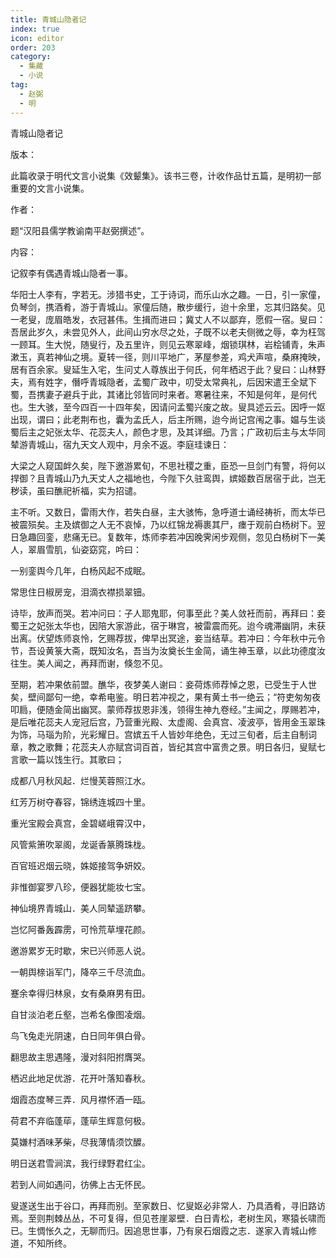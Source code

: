 ```yaml
---
title: 青城山隐者记
index: true
icon: editor
order: 203
category:
  - 集藏
  - 小说
tag:
  - 赵弼
  - 明
---
```


青城山隐者记  

版本：  

此篇收录于明代文言小说集《效颦集》。该书三卷，计收作品廿五篇，是明初一部重要的文言小说集。  

作者：  

题“汉阳县儒学教谕南平赵弼撰述”。  

内容：  

记叙李有偶遇青城山隐者一事。  

华阳士人李有，字若无。涉猎书史，工于诗词，而乐山水之趣。一日，引一家僮，负琴剑，携酒肴，游于青城山。家僮后随，散步缓行，迨十余里，忘其归路矣。见一老叟，庞眉皓发，衣冠甚伟。生揖而进曰；冀丈人不以鄙弃，愿假一宿。叟曰：吾居此岁久，未尝见外人，此间山穷水尽之处，子既不以老夫侧微之辱，幸为枉驾一顾耳。生大悦，随叟行，及五里许，则见云寒翠峰，烟锁琪林，岩桧铺青，朱声漱玉，真若神仙之境。夏转一径，则川平地广，茅屋参差，鸡犬声喧，桑麻掩映，居有百余家。叟延生入宅，生问丈人尊族出于何氏，何年栖迟于此？叟曰：山林野夫，焉有姓字，僭呼青城隐者，孟蜀广政中，叨受太常典礼，后因宋遣王全斌下蜀，吾携妻子避兵于此，其诸比邻皆同时来者。寒暑往来，不知是何年，是何代也。生大骇，至今四百一十四年矣，因请问孟蜀兴废之故。叟具述云云。因呼一妪出现，谓曰；此老荆布也，囊为孟氏人，后主所赐，迨今尚记宫闱之事。媪与生谈蜀后主之妃张太华、花蕊夫人，颜色才思，及其详细。乃言；广政初后主与太华同辇游青城山，宿九天文人观中，月余不返。李庭珪谏日：  

大梁之人窥国衅久矣，陛下邀游累旬，不思社稷之重，臣恐一旦剑门有警，将何以捍御？且青城山乃九天丈人之福地也，今陛下久驻鸾舆，嫔姬数百居宿于此，岂无秽读，虽曰醮祀祈福，实为招谴。  

主不听。又数日，雷雨大作，若失白昼，主大骇怖，急呼道士诵经祷祈，而太华已被震殒矣。主及嫔御之人无不哀悼，乃以红锦龙褥裹其尸，瘗于观前白杨树下。翌日急趣回銮，悲痛无已。复数年，炼师李若冲因晚霁闲步观侧，忽见白杨树下一美人，翠眉雪肌，仙姿窈窕，吟曰：  

一别銮舆今几年，白杨风起不成眠。  

常思住日椒房宠，泪滴衣襟损翠钿。  

诗毕，放声而哭。若冲问曰：子人耶鬼耶，何事至此？美人敛衽而前，再拜曰：妾蜀王之妃张太华也，因陪大家游此，宿于琳宫，被雷震而死。迨今魂滞幽阴，未获出离。伏望炼师哀怜，乞赐荐拔，俾早出冥途，妾当结草。若冲曰：今年秋中元令节，吾设黄箓大斋，既知汝名，吾当为汝奠长生金简，诵生神玉章，以此功德度汝往生。美人闻之，再拜而谢，倏忽不见。  

至期，若冲果依前盟。醮华，夜梦美人谢曰：妾荷炼师荐悼之恩，已受生于人世矣，壁间鄙句一绝，幸希电鉴。明日若冲视之，果有黄土书一绝云；“符吏匆匆夜叩扃，便随金简出幽冥。蒙师荐拔恩非浅，领得生神九卷经。”主闻之，厚赐若冲，是后唯花蕊夫人宠冠后宫，乃营重光殿、太虚阁、会真宫、凌波亭，皆用金玉翠珠为饰，马瑙为阶，光彩耀日。宫嫔五千人皆妙年绝色，无过三旬者，后主自制词章，教之歌舞；花蕊夫人亦赋宫词百首，皆纪其宫中富贵之景。明日各归，叟赋七言歌一篇以饯生行。其歌曰；  

成都八月秋风起．烂慢芙蓉照江水。  

红芳万树夺春容，锦绣连城四十里。  

重光宝殿会真宫，金碧嵯峨霄汉中，  

风管紫箫吹翠阁，龙诞香篆腾珠栊。  

百官班迟烟云晓，姝姬接驾争妍姣。  

非惟御宴罗八珍，便器犹能妆七宝。  

神仙境界青城山．美人同辇遥跻攀。  

岂忆阿番轰霹雳，可怜荒草埋花颜。  

邀游累岁无时歇，宋已兴师恶人说。  

一朝舆榇诣军门，降卒三千尽流血。  

蹇余幸得归林泉，女有桑麻男有田。  

自甘淡泊老丘壑，岂希名像图凌烟。  

鸟飞兔走光阴速，白日同年俱白骨。  

翻思故主思遇隆，漫对斜阳拊膺哭。  

栖迟此地足优游．花开叶落知春秋。  

烟霞态度琴三弄．风月襟怀酒一瓯。  

荷君不弃临蓬荜，蓬荜生辉意何极。  

莫嫌村酒味茅柴，尽我薄情须饮醾。  

明日送君雪涧滨，我行绿野君红尘。  

若到人间如遇问，彷佛上古无怀民。  

叟遂送生出于谷口，再拜而别。至家数日、忆叟妪必非常人．乃具酒肴，寻旧路访焉。至则荆棘丛丛，不可复得，但见苍崖翠壁．白日青松，老树生风，寒猿长啸而已。生惆怅久之，无聊而归。因追思世事，乃有泉石烟霞之志．遂家入青城山修道，不知所终。  
